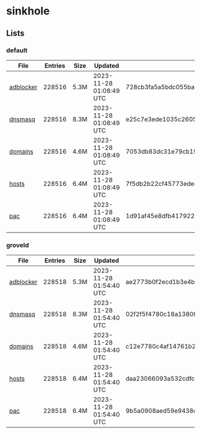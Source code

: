 # sinkhole

## Lists

### default

|File|Entries|Size|Updated|Hash|
|-|-|-|-|-|
|[adblocker](https://raw.githubusercontent.com/groveld/sinkhole/lists/default/adblocker.txt)|228516|5.3M|2023-11-28 01:08:49 UTC|728cb3fa5a5bdc055baa68b5122c32161569896076dc6b012b3b397c5815fa63|
|[dnsmasq](https://raw.githubusercontent.com/groveld/sinkhole/lists/default/dnsmasq.txt)|228516|8.3M|2023-11-28 01:08:49 UTC|e25c7e3ede1035c2605122074c2d61dd34883bf6fbfde0efae47d5cb96cbfc42|
|[domains](https://raw.githubusercontent.com/groveld/sinkhole/lists/default/domains.txt)|228516|4.6M|2023-11-28 01:08:49 UTC|7053db83dc31e79cb19f6276097125186da36ad19d735d400664111b3c223bb5|
|[hosts](https://raw.githubusercontent.com/groveld/sinkhole/lists/default/hosts.txt)|228516|6.4M|2023-11-28 01:08:49 UTC|7f5db2b22cf45773edecde114757a218e74ff42173d2e7c92c4c56002fde210e|
|[pac](https://raw.githubusercontent.com/groveld/sinkhole/lists/default/pac.txt)|228516|6.4M|2023-11-28 01:08:49 UTC|1d91af45e8dfb4179227f5461fb05c856dc43d87bc1dd1a504c72a19a0d97e56|

### groveld

|File|Entries|Size|Updated|Hash|
|-|-|-|-|-|
|[adblocker](https://raw.githubusercontent.com/groveld/sinkhole/lists/groveld/adblocker.txt)|228518|5.3M|2023-11-28 01:54:40 UTC|ae2773b0f2ecd1b3e4be0d7cf663479b0c39be8c8c8bf62d6c3bceb168dbc8b7|
|[dnsmasq](https://raw.githubusercontent.com/groveld/sinkhole/lists/groveld/dnsmasq.txt)|228518|8.3M|2023-11-28 01:54:40 UTC|02f2f5f4780c18a1380fe75b3b5fbe106bd1b4b73d29f171ffa94028a9bfaf0b|
|[domains](https://raw.githubusercontent.com/groveld/sinkhole/lists/groveld/domains.txt)|228518|4.6M|2023-11-28 01:54:40 UTC|c12e7780c4af14761b2a15cb8391135da76ef96395889db291ef459bbb5335b8|
|[hosts](https://raw.githubusercontent.com/groveld/sinkhole/lists/groveld/hosts.txt)|228518|6.4M|2023-11-28 01:54:40 UTC|daa23066093a532cdfca840082affc0de15a71b9a3126aba9961071a82683a0a|
|[pac](https://raw.githubusercontent.com/groveld/sinkhole/lists/groveld/pac.txt)|228518|6.4M|2023-11-28 01:54:40 UTC|9b5a0908aed59e9438c4c01f2864af6b3f2039ef327dd98c04bf9d31454b1d9e|
